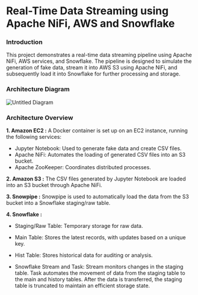 # Real-Time Data Streaming using Apache NiFi, AWS and Snowflake

### Introduction
This project demonstrates a real-time data streaming pipeline using Apache NiFi, AWS services, and Snowflake. The pipeline is designed to simulate the generation of fake data, stream it into AWS S3 using Apache NiFi, and subsequently load it into Snowflake for further processing and storage.

### Architecture Diagram
![Untitled Diagram](https://github.com/user-attachments/assets/b6c6d436-2651-43c9-90ff-2f479ab5895e)

### Architecture Overview
**1. Amazon EC2 :** 
A Docker container is set up on an EC2 instance, running the following services:
* Jupyter Notebook: Used to generate fake data and create CSV files.
* Apache NiFi: Automates the loading of generated CSV files into an S3 bucket.
* Apache ZooKeeper: Coordinates distributed processes.

**2. Amazon S3 :** 
The CSV files generated by Jupyter Notebook are loaded into an S3 bucket through Apache NiFi.

**3. Snowpipe :**  Snowpipe is used to automatically load the data from the S3 bucket into a Snowflake staging/raw table.

**4. Snowflake :** 
* Staging/Raw Table: Temporary storage for raw data.
* Main Table: Stores the latest records, with updates based on a unique key.
* Hist Table: Stores historical data for auditing or analysis.

* Snowflake Stream and Task:
Stream monitors changes in the staging table.
Task automates the movement of data from the staging table to the main and history tables. After the data is transferred, the staging table is truncated to maintain an efficient storage state.



